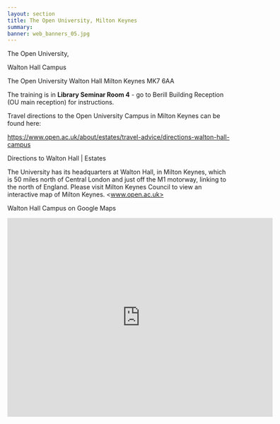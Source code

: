 ```yaml
---
layout: section
title: The Open University, Milton Keynes
summary: 
banner: web_banners_05.jpg
---
```




The Open University, 

Walton Hall Campus

The Open University
Walton Hall
Milton Keynes
MK7 6AA


The training is in **Library Seminar Room 4** - go to Berill Building Reception (OU main reception) for instructions.

Travel directions to the Open University Campus in Milton Keynes can be found here:

<https://www.open.ac.uk/about/estates/travel-advice/directions-walton-hall-campus>
	
Directions to Walton Hall | Estates

The University has its headquarters at Walton Hall, in Milton Keynes, which is 50 miles north of Central London and just off the M1 motorway, linking to the north of England. Please visit Milton Keynes Council to view an interactive map of Milton Keynes.
<www.open.ac.uk>


Walton Hall Campus on Google Maps

<iframe src="https://www.google.com/maps/embed?pb=!1m18!1m12!1m3!1d4910.025373023295!2d-0.7149678717295506!3d52.02486656889359!2m3!1f0!2f0!3f0!3m2!1i1024!2i768!4f13.1!3m3!1m2!1s0x4877ab31fefdf42b%3A0xce5206bbae145451!2sMilton%20Keynes%20MK7%206AA!5e0!3m2!1sen!2suk!4v1652709808422!5m2!1sen!2suk" width="600" height="450" style="border:0;" allowfullscreen="" loading="lazy" referrerpolicy="no-referrer-when-downgrade"></iframe>









